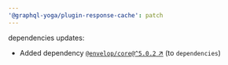 ```yaml
---
'@graphql-yoga/plugin-response-cache': patch
---
```

dependencies updates:
  - Added dependency [`@envelop/core@^5.0.2`
    ↗︎](https://www.npmjs.com/package/@envelop/core/v/5.0.2) (to `dependencies`)
